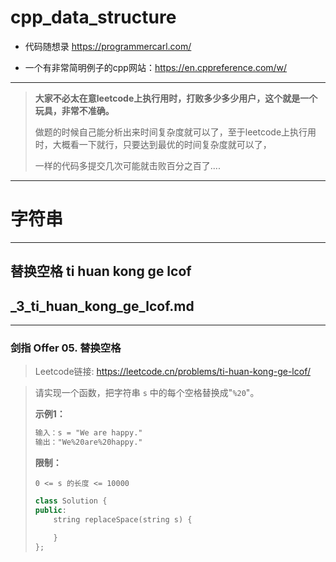 # cpp_data_structure 

* 代码随想录 https://programmercarl.com/

* 一个有非常简明例子的cpp网站：https://en.cppreference.com/w/

--------------------------------------------------------------------------------
> **大家不必太在意leetcode上执行用时，打败多少多少用户，这个就是一个玩具，非常不准确。**
> 
> 做题的时候自己能分析出来时间复杂度就可以了，至于leetcode上执行用时，大概看一下就行，只要达到最优的时间复杂度就可以了，
> 
> 一样的代码多提交几次可能就击败百分之百了....
--------------------------------------------------------------------------------

# 字符串

--------------------------------------------------------------------------------

## 替换空格  ti huan kong ge lcof

## _3_ti_huan_kong_ge_lcof.md

--------------------------------------------------------------------------------

### 剑指 Offer 05. 替换空格

> Leetcode链接: https://leetcode.cn/problems/ti-huan-kong-ge-lcof/

> 请实现一个函数，把字符串 `s` 中的每个空格替换成"`%20`"。
>
> 
> **示例1：**
> 
> ```html
> 输入：s = "We are happy."
> 输出："We%20are%20happy."
> ```
>
> 
> **限制：**
> 
> `0 <= s 的长度 <= 10000`
> 
> ```c++
> class Solution {
> public:
>     string replaceSpace(string s) {
> 
>     }
> };
> ```
> 
> 



















